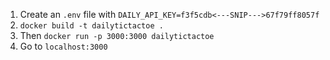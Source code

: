 1. Create an `.env` file with `DAILY_API_KEY=f3f5cdb<---SNIP--->67f79ff8057f`
2. `docker build -t dailytictactoe .`
3. Then `docker run -p 3000:3000 dailytictactoe`
4. Go to `localhost:3000`
